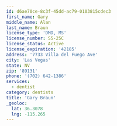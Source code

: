 ```yaml
---
id: d6ae70ce-8c3f-45dd-ac79-0103815cdec3
first_name: Gary
middle_name: Alan
last_name: Braun
license_type: 'DMD, MS'
license_number: S5-25C
license_status: Active
license_expiration: '42185'
address: '7733 Villa del Fuego Ave'
city: 'Las Vegas'
state: NV
zip: '89131'
phone: '(702) 642-1386'
services:
  - dentist
category: dentists
title: 'Gary Braun'
_geoloc:
  lat: 36.3078
  lng: -115.265
---
```

